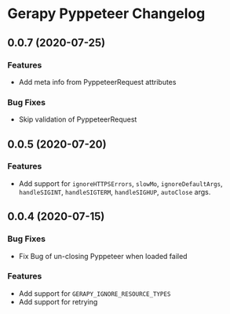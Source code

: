 # Gerapy Pyppeteer Changelog

## 0.0.7 (2020-07-25)

### Features

* Add meta info from PyppeteerRequest attributes

### Bug Fixes

* Skip validation of PyppeteerRequest

## 0.0.5 (2020-07-20)

### Features

* Add support for `ignoreHTTPSErrors`, `slowMo`, `ignoreDefaultArgs`,
`handleSIGINT`, `handleSIGTERM`, `handleSIGHUP`, `autoClose` args.

## 0.0.4 (2020-07-15)

### Bug Fixes

* Fix Bug of un-closing Pyppeteer when loaded failed

### Features

* Add support for `GERAPY_IGNORE_RESOURCE_TYPES`
* Add support for retrying